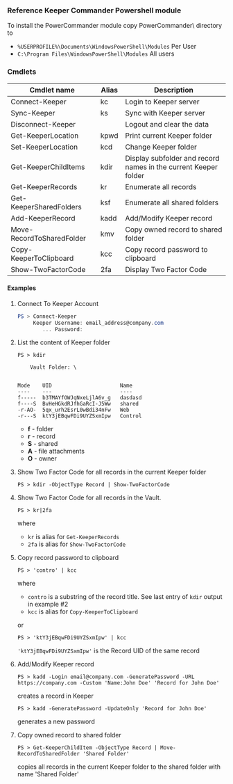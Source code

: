 ### Reference Keeper Commander Powershell module

To install the PowerCommander module copy PowerCommander\ directory to 
* `%USERPROFILE%\Documents\WindowsPowerShell\Modules` Per User
* `C:\Program Files\WindowsPowerShell\Modules` All users

### Cmdlets

| Cmdlet name               | Alias | Description
|---------------------------|-------|----------------------------
| Connect-Keeper            | kc    | Login to Keeper server
| Sync-Keeper               | ks    | Sync with Keeper server 
| Disconnect-Keeper         |       | Logout and clear the data
| Get-KeeperLocation        | kpwd  | Print current Keeper folder
| Set-KeeperLocation        | kcd   | Change Keeper folder
| Get-KeeperChildItems      | kdir  | Display subfolder and record names in the current Keeper folder
| Get-KeeperRecords         | kr    | Enumerate all records
| Get-KeeperSharedFolders   | ksf   | Enumerate all shared folders
| Add-KeeperRecord          | kadd  | Add/Modify Keeper record
| Move-RecordToSharedFolder | kmv   | Copy owned record to shared folder
| Copy-KeeperToClipboard    | kcc   | Copy record password to clipboard
| Show-TwoFactorCode        | 2fa   | Display Two Factor Code 


#### Examples

1. Connect To Keeper Account
    ```powershell
    PS > Connect-Keeper
         Keeper Username: email_address@company.com
            ... Password:
    ```
2. List the content of Keeper folder
    ```
    PS > kdir
    
        Vault Folder: \
    
    
    Mode    UID                      Name
    ----    ---                      ----
    f-----  b3TMAYfOWJqNxeLjlA6v_g   dasdasd
    f----S  BvHeHGkdRJfhGaRcI-J5Ww   shared
    -r-AO-  5qx_urh2EsrL0wBdi34nFw   Web
    -r---S  ktY3jEBqwFDi9UYZSxmIpw   Control
    ```
    - **f** - folder
    - **r** - record
    - **S** - shared
    - **A** - file attachments
    - **O** - owner

3. Show Two Factor Code for all records in the current Keeper folder
    ```
    PS > kdir -ObjectType Record | Show-TwoFactorCode
    ```

4. Show Two Factor Code for all records in the Vault.
    ```
    PS > kr|2fa
    ```
     where 
    * `kr` is alias for `Get-KeeperRecords` 
    * `2fa` is alias for `Show-TwoFactorCode`

5. Copy record password to clipboard
    ```
    PS > 'contro' | kcc
    ``` 
    where 
    * `contro` is a substring of the record title. See last entry of `kdir` output in example #2 
    * `kcc` is alias for `Copy-KeeperToClipboard`
    
    or
    ```
    PS > 'ktY3jEBqwFDi9UYZSxmIpw' | kcc
    ```
   `'ktY3jEBqwFDi9UYZSxmIpw'` is the Record UID of the same record

6. Add/Modify Keeper record
    ```
    PS > kadd -Login email@company.com -GeneratePassword -URL https://company.com -Custom 'Name:John Doe' 'Record for John Doe'
    ```
    creates a record in Keeper 

    ```
    PS > kadd -GeneratePassword -UpdateOnly 'Record for John Doe'
    ```
    generates a new password

7. Copy owned record to shared folder
    ```
    PS > Get-KeeperChildItem -ObjectType Record | Move-RecordToSharedFolder 'Shared Folder'
    ```
    copies all records in the current Keeper folder to the shared folder with name 'Shared Folder'
